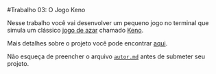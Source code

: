 #Trabalho 03: O Jogo Keno

Nesse trabalho você vai desenvolver um pequeno jogo no terminal que simula um clássico [jogo de azar](https://pt.wikipedia.org/wiki/Jogo_de_azar) chamado [Keno](https://en.wikipedia.org/wiki/Keno).

Mais detalhes sobre o projeto você pode encontrar [aqui](docs/projeto_keno.pdf).

Não esqueça de preencher o arquivo [`autor.md`](author.md) antes de submeter seu projeto.
